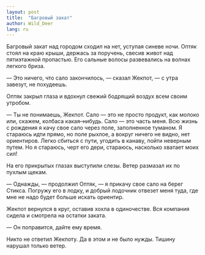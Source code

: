 ```yaml
---
layout: post
title:  "Багровый закат"
author: Wild_Deer
lang: ru
---
```


Багровый закат над городом сходил на нет, уступая синеве ночи. Оптяк стоял на краю крыши, держась за поручень, свесив живот над пятиэтажной пропастью. Его сальные волосы развевались на волнах легкого бриза.

— Это ничего, что сало закончилось, — сказал Жекпот, — с утра завезут, не похудеешь.

Оптяк закрыл глаза и вдохнул свежий бодрящий воздух всем своим утробом.

— Ты не понимаешь, Жекпот. Сало — это не просто продукт, как молоко или, скажем, колбаса какая–нибудь. Сало — это часть меня. Всю жизнь с рождения я качу свое сало через поле, заполненное туманом. Я стараюсь идти прямо, но поле рыхлое, а вокруг ничего не видно, нет ориентиров. Легко сбиться с пути, угодить в канаву, пойти неверным путем. Но я стараюсь, черт его дери, стараюсь, насколько хватает моих сил!

На его прикрытых глазах выступили слезы. Ветер размазал их по пухлым щекам.

— Однажды, — продолжил Оптяк, — я прикачу свое сало на берег Стикса. Погружу его в лодку, и добрый лодочник отвезет меня туда, где мне не надо будет больше искать ориентир.

Жекпот вернулся в круг, оставив хохла в одиночестве. Вся компания сидела и смотрела на остатки заката.

— Он поправится, дайте ему время.

Никто не ответил Жекпоту. Да в этом и не было нужды. Тишину нарушал только ветер.